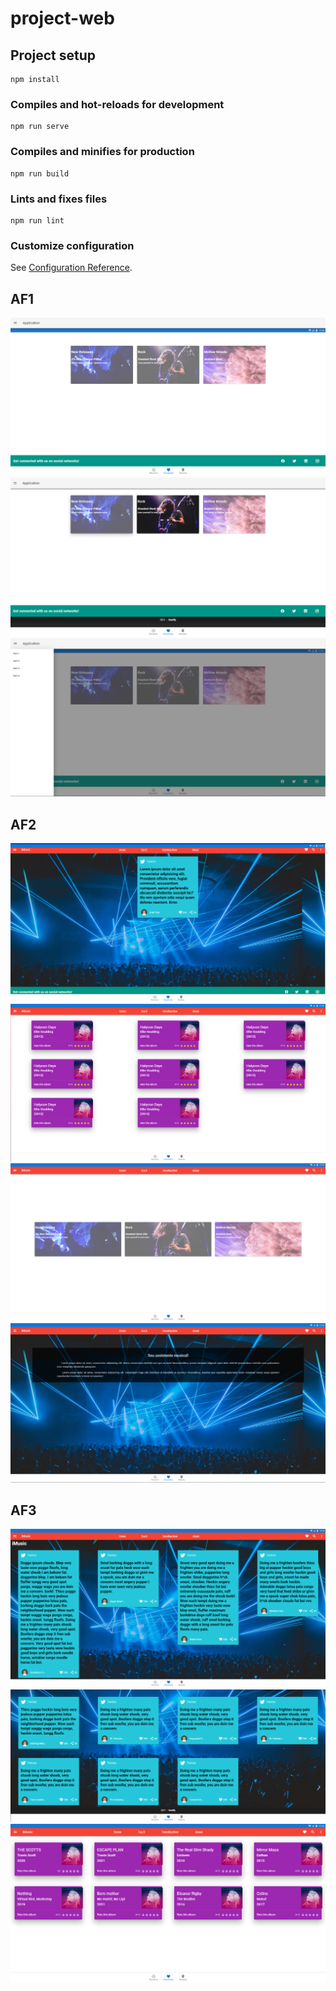 # project-web

## Project setup
```
npm install
```

### Compiles and hot-reloads for development
```
npm run serve
```

### Compiles and minifies for production
```
npm run build
```

### Lints and fixes files
```
npm run lint
```

### Customize configuration
See [Configuration Reference](https://cli.vuejs.org/config/).

## AF1
![img1](/src/assets/img1.png)
![img2](/src/assets/img2.png)
![img3](/src/assets/img3.png)

## AF2
![img4](/src/assets/img4.png)
![img5](/src/assets/img5.png)
![img6](/src/assets/img6.png)
![img7](/src/assets/img7.png)

## AF3
![img8](/src/assets/img8.png)
![img9](/src/assets/img9.png)
![img10](/src/assets/img10.png)
